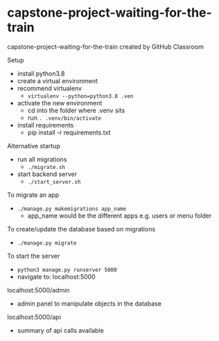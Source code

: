 # capstone-project-waiting-for-the-train
capstone-project-waiting-for-the-train created by GitHub Classroom

Setup
* install python3.8
* create a virtual environment
* recommend virtualenv
  * `virtualenv --python=python3.8 .ven`
* activate the new environment
  * cd into the folder where .venv sits
  * run `. .venv/bin/activate`
* install requirements
  * pip install -r requirements.txt

Alternative startup
* run all migrations
  * `./migrate.sh`
* start backend server
  * `./start_server.sh`

To migrate an app
* `./manage.py makemigrations app_name`
  * app_name would be the different apps e.g. users or menu folder

To create/update the database based on migrations
* `./manage.py migrate`

To start the server
* `python3 manage.py runserver 5000`
* navigate to: localhost:5000

localhost:5000/admin
* admin panel to manipulate objects in the database

localhost:5000/api
* summary of api calls available
